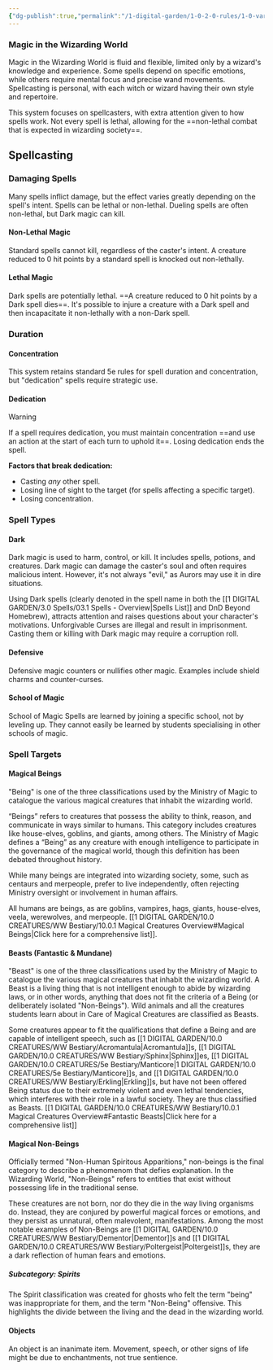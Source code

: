 ```yaml
---
{"dg-publish":true,"permalink":"/1-digital-garden/1-0-2-0-rules/1-0-variant-rules/01-10-spellcasting/"}
---
```


### Magic in the Wizarding World

Magic in the Wizarding World is fluid and flexible, limited only by a wizard's knowledge and experience. Some spells depend on specific emotions, while others require mental focus and precise wand movements. Spellcasting is personal, with each witch or wizard having their own style and repertoire.

This system focuses on spellcasters, with extra attention given to how spells work. Not every spell is lethal, allowing for the ==non-lethal combat that is expected in wizarding society==. 

## Spellcasting

### Damaging Spells

Many spells inflict damage, but the effect varies greatly depending on the spell's intent. Spells can be lethal or non-lethal. Dueling spells are often non-lethal, but Dark magic can kill.

#### Non-Lethal Magic

Standard spells cannot kill, regardless of the caster's intent. A creature reduced to 0 hit points by a standard spell is knocked out non-lethally.

#### Lethal Magic

Dark spells are potentially lethal. ==A creature reduced to 0 hit points by a Dark spell dies==. It's possible to injure a creature with a Dark spell and then incapacitate it non-lethally with a non-Dark spell.

### Duration

#### Concentration

This system retains standard 5e rules for spell duration and concentration, but "dedication" spells require strategic use.

#### Dedication
>[!warning]

If a spell requires dedication, you must maintain concentration ==and use an action at the start of each turn to uphold it==. Losing dedication ends the spell.

**Factors that break dedication:**

* Casting *any* other spell.
* Losing line of sight to the target (for spells affecting a specific target).
* Losing concentration.

### Spell Types

#### Dark

Dark magic is used to harm, control, or kill. It includes spells, potions, and creatures. Dark magic can damage the caster's soul and often requires malicious intent. However, it's not always "evil," as Aurors may use it in dire situations.

Using Dark spells (clearly denoted in the spell name in both the [[1 DIGITAL GARDEN/3.0 Spells/03.1 Spells - Overview\|Spells List]] and DnD Beyond Homebrew), attracts attention and raises questions about your character's motivations. Unforgivable Curses are illegal and result in imprisonment. Casting them or killing with Dark magic may require a corruption roll.

#### Defensive

Defensive magic counters or nullifies other magic. Examples include shield charms and counter-curses.

#### School of Magic

School of Magic Spells are learned by joining a specific school, not by leveling up. They cannot easily be learned by students specialising in other schools of magic.

### Spell Targets

#### Magical Beings
"Being" is one of the three classifications used by the Ministry of Magic to catalogue the various magical creatures that inhabit the wizarding world.

“Beings” refers to creatures that possess the ability to think, reason, and communicate in ways similar to humans. This category includes creatures like house-elves, goblins, and giants, among others. The Ministry of Magic defines a “Being” as any creature with enough intelligence to participate in the governance of the magical world, though this definition has been debated throughout history. 

While many beings are integrated into wizarding society, some, such as centaurs and merpeople, prefer to live independently, often rejecting Ministry oversight or involvement in human affairs.

All humans are beings, as are goblins, vampires, hags, giants, house-elves, veela, werewolves, and merpeople. [[1 DIGITAL GARDEN/10.0 CREATURES/WW Bestiary/10.0.1 Magical Creatures Overview#Magical Beings\|Click here for a comprehensive list]].

#### Beasts (Fantastic & Mundane)

"Beast" is one of the three classifications used by the Ministry of Magic to catalogue the various magical creatures that inhabit the wizarding world. A Beast is a living thing that is not intelligent enough to abide by wizarding laws, or in other words, anything that does not fit the criteria of a Being (or deliberately isolated "Non-Beings"). Wild animals and all the creatures students learn about in Care of Magical Creatures are classified as Beasts.

Some creatures appear to fit the qualifications that define a Being and are capable of intelligent speech, such as [[1 DIGITAL GARDEN/10.0 CREATURES/WW Bestiary/Acromantula\|Acromantula]]s, [[1 DIGITAL GARDEN/10.0 CREATURES/WW Bestiary/Sphinx\|Sphinx]]es, [[1 DIGITAL GARDEN/10.0 CREATURES/5e Bestiary/Manticore\|1 DIGITAL GARDEN/10.0 CREATURES/5e Bestiary/Manticore]]s, and [[1 DIGITAL GARDEN/10.0 CREATURES/WW Bestiary/Erkling\|Erkling]]s, but have not been offered Being status due to their extremely violent and even lethal tendencies, which interferes with their role in a lawful society. They are thus classified as Beasts. [[1 DIGITAL GARDEN/10.0 CREATURES/WW Bestiary/10.0.1 Magical Creatures Overview#Fantastic Beasts\|Click here for a comprehensive list]]

#### Magical Non-Beings

Officially termed "Non-Human Spiritous Apparitions," non-beings is the final category to describe a phenomenom that defies explanation. In the Wizarding World, "Non-Beings" refers to entities that exist without possessing life in the traditional sense. 

These creatures are not born, nor do they die in the way living organisms do. Instead, they are conjured by powerful magical forces or emotions, and they persist as unnatural, often malevolent, manifestations. Among the most notable examples of Non-Beings are [[1 DIGITAL GARDEN/10.0 CREATURES/WW Bestiary/Dementor\|Dementor]]s and [[1 DIGITAL GARDEN/10.0 CREATURES/WW Bestiary/Poltergeist\|Poltergeist]]s, they are a dark reflection of human fears and emotions.

##### Subcategory: Spirits

The Spirit classification was created for ghosts who felt the term "being" was inappropriate for them, and the term "Non-Being" offensive. This highlights the divide between the living and the dead in the wizarding world.

#### Objects

An object is an inanimate item. Movement, speech, or other signs of life might be due to enchantments, not true sentience.

